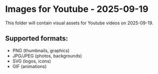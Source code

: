 # Images for Youtube - 2025-09-19

This folder will contain visual assets for Youtube videos on 2025-09-19.

## Supported formats:
- PNG (thumbnails, graphics)
- JPG/JPEG (photos, backgrounds)
- SVG (logos, icons)
- GIF (animations)
